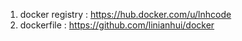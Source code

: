 1. docker registry : https://hub.docker.com/u/lnhcode
2. dockerfile : https://github.com/linianhui/docker
